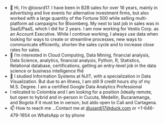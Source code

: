- 👋 Hi, I’m @loosrd17.  I have been in B2B sales for over 16 years, mainly in advertising and live events for alternative investment firms, but also worked with a large quantity of the Fortune 500 while selling multi-platform ad campaigns for Bloomberg.  My next to last job in sales was in SaaS/PaaS, which I did for 2 years.  I am now working for Vestis Corp. as an Account Executive. While I continue working, I always use data when looking for ways to create or streamline processes, new ways to communicate efficiently, shorten the sales cycle and to increase close rates for sales. 
- 👀 I’m interested in Cloud Computing, Data Mining, financial analysis, Data Science, analytics, financial analysis, Python, R, Statistics, Relational database, certifications, getting an entry-level job in the data science or business intelligence fhê
- 🌱 I studied Information Systems at NJIT, with a specialization in Data Visualization. But due to an illness, I am still 9 credit hours shy of my M.S. Degree. I am a certified Google Data Analytics Professional  
- I relicated to Colombia and I am looking for a position (ideally remote, but open to hybrid and in-person in Cucuta, Medellin, Bucaramanga, and Bogota if it must be in oerson, but aldo open to Cali and Cartagena. 
- 📫 How to reach me ...Contact me at dlusardi17@duck.com or +1-646-479-1654 on WhatsApp or by phone

<!---
loosrd17/loosrd17 is a ✨ special ✨ repository because its `README.md` (this file) appears on your GitHub profile.
You can click the Preview link to take a look at your changes.
--->
